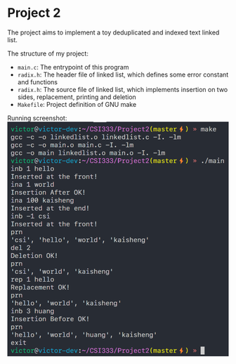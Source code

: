 # Project 2

The project aims to implement a toy deduplicated and indexed text linked list.

The structure of my project:
- `main.c`: The entrypoint of this program
- `radix.h`: The header file of linked list, which defines some error constant and functions
- `radix.h`: The source file of linked list, which implements insertion on two sides, replacement, printing and deletion
- `Makefile`: Project definition of GNU make

Running screenshot:
![screenshot](pics/project2_execution_result.png)